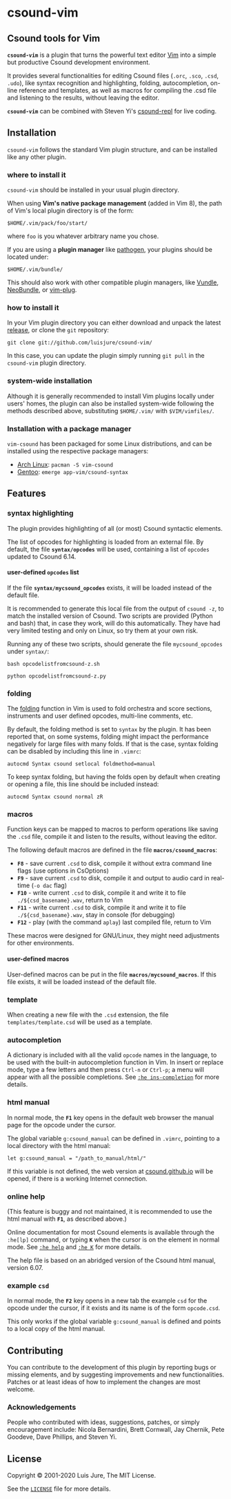 # csound-vim

## Csound tools for Vim

**`csound-vim`** is a plugin that turns the powerful text editor [Vim](https://www.vim.org/) into a simple but productive
Csound development environment.

It provides several functionalities for editing Csound files (`.orc`, `.sco`, `.csd`, `.udo`), like syntax recognition and
highlighting, folding, autocompletion, on-line reference and templates, as well as macros for compiling the .csd file and listening to the results, without leaving the editor.

**`csound-vim`** can be combined with Steven Yi's [csound-repl](https://github.com/kunstmusik/csound-repl) for live coding.


## Installation

`csound-vim` follows the standard Vim plugin structure, and can be installed like any other plugin.

### where to install it

`csound-vim` should be installed in your usual plugin directory.

When using **Vim's native package management** (added in Vim 8), the path of Vim's local plugin directory is of the form:

    $HOME/.vim/pack/foo/start/

where `foo` is you whatever arbitrary name you chose. 

If you are using a **plugin manager** like [pathogen](https://github.com/tpope/vim-pathogen), your plugins should be located under:
 
    $HOME/.vim/bundle/

This should also work with other compatible plugin managers, like [Vundle](https://github.com/VundleVim/Vundle.vim), [NeoBundle](https://github.com/Shougo/neobundle.vim), or [vim-plug](https://github.com/junegunn/vim-plug).

### how to install it

In your Vim plugin directory you can either download and unpack the latest [release](https://github.com/luisjure/csound-vim/releases), or clone the `git` repository:

    git clone git://github.com/luisjure/csound-vim/

In this case, you can update the plugin simply running `git pull` in the `csound-vim` plugin directory.

### system-wide installation

Although it is generally recommended to install Vim plugins locally under users' homes, the plugin can also be installed system-wide following the methods described above, substituting `$HOME/.vim/` with `$VIM/vimfiles/`.

### Installation with a package manager

`vim-csound` has been packaged for some Linux distributions, and can be installed using the respective package managers:

- [Arch Linux](https://archlinux.org/packages/community/any/vim-csound/): `pacman -S vim-csound`
- [Gentoo](https://packages.gentoo.org/packages/app-vim/csound-syntax): `emerge app-vim/csound-syntax`


## Features

### syntax highlighting

The plugin provides highlighting of all (or most) Csound syntactic elements. 

The list of opcodes for highlighting is loaded from an external file. By default, the file **`syntax/opcodes`** will be used, containing a list of `opcodes` updated to Csound 6.14.

#### user-defined `opcodes` list

If the file **`syntax/mycsound_opcodes`** exists, it will be loaded instead of the default file.

It is recommended to generate this local file from the output of `csound -z`, to match the installed version of Csound. Two scripts are provided (Python and bash) that, in case they work, will do this automatically. They have had very limited testing and only on Linux, so try them at your own risk.

Running any of these two scripts, should generate the file `mycsound_opcodes` under `syntax/`:

    bash opcodelistfromcsound-z.sh

    python opcodelistfromcsound-z.py
   

### folding

The [folding](http://vimdoc.sourceforge.net/htmldoc/usr_28.html) function in Vim is used to fold orchestra and score sections, instruments and user defined opcodes, multi-line comments, etc.

By default, the folding method is set to `syntax` by the plugin. It has been reported that, on some systems, folding might impact the performance negatively for large files with many folds. If that is the case, syntax folding can be disabled by including this line in `.vimrc`:

    autocmd Syntax csound setlocal foldmethod=manual

To keep syntax folding, but having the folds open by default when creating or opening a file, this line should be included instead:

    autocmd Syntax csound normal zR

### macros

Function keys can be mapped to macros to perform operations like saving the `.csd` file, compile it and listen to the results, without leaving the editor.

The following default macros are defined in the file **`macros/csound_macros`**:

- **`F8`** - save current `.csd` to disk, compile it without extra command line flags (use options in CsOptions)
- **`F9`** - save current `.csd` to disk, compile it and output to audio card in real-time (`-o dac` flag)
- **`F10`** - write current `.csd` to disk, compile it and write it to file `./${csd_basename}.wav`, return to Vim
- **`F11`** - write current `.csd` to disk, compile it and write it to file `./${csd_basename}.wav`, stay in console (for debugging)
- **`F12`** - play (with the command `aplay`) last compiled file, return to Vim 

These macros were designed for GNU/Linux, they might need adjustments for other environments.

#### user-defined macros

User-defined macros can be put in the file **`macros/mycsound_macros`**. If this file exists, it will be loaded instead of the default file.

### template

When creating a new file with the `.csd` extension, the file `templates/template.csd` will be used as a template.

### autocompletion

A dictionary is included with all the valid `opcode` names in the language, to be used with the built-in autocompletion function in Vim.
In insert or replace mode, type a few letters and then press `Ctrl-n` or `Ctrl-p`; a menu will appear with all the possible completions.
See [`:he ins-completion`](http://vimdoc.sourceforge.net/htmldoc/insert.html#ins-completion) for more details.

### html manual

In normal mode, the **`F1`** key opens in the default web browser the manual page for the opcode under the cursor.

The global variable `g:csound_manual` can be defined in `.vimrc`, pointing to a local directory with the html manual:

    let g:csound_manual = "/path_to_manual/html/"

If this variable is not defined, the web version at [csound.github.io](https://csound.com/docs/manual/index.html) will be opened, if there is a working Internet connection.

### online help

(This feature is buggy and not maintained, it is recommended to use the html manual with **`F1`**, as described above.)

Online documentation for most Csound elements is available through the `:he[lp]` command, or typing **`K`** when the cursor is on the element in normal mode. See [`:he help`](http://vimdoc.sourceforge.net/htmldoc/helphelp.html) and [`:he K`](http://vimdoc.sourceforge.net/htmldoc/various.html#K) for more details. 

The help file is based on an abridged version of the Csound html manual, version 6.07.

### example `csd`

In normal mode, the **`F2`** key opens in a new tab the example `csd` for the opcode under the cursor, if it exists and its name is of the form `opcode.csd`.

This only works if the global variable `g:csound_manual` is defined and points to a local copy of the html manual.

## Contributing

You can contribute to the development of this plugin by reporting bugs or missing elements, and by suggesting improvements and new functionalities. 
Patches or at least ideas of how to implement the changes are most welcome.

### Acknowledgements

People who contributed with ideas, suggestions, patches, or simply encouragement include: Nicola Bernardini, Brett Cornwall, Jay Chernik, Pete Goodeve, Dave Phillips, and Steven Yi.

## License

Copyright © 2001-2020 Luis Jure, The MIT License.

See the [`LICENSE`](./LICENSE) file for more details.
